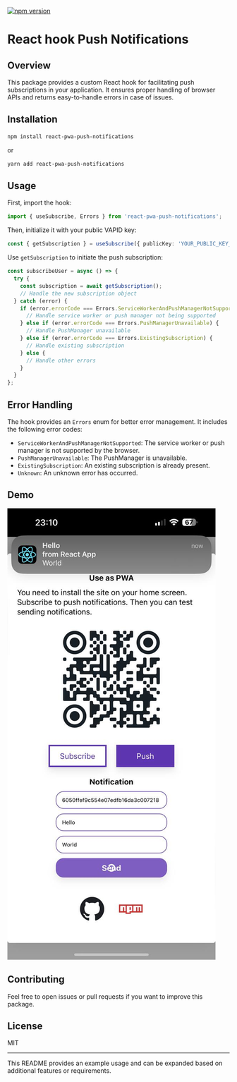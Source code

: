 [![npm version](https://badge.fury.io/js/react-hook-webauthn.svg)](https://badge.fury.io/js/react-pwa-push-notifications)
# React hook Push Notifications

## Overview

This package provides a custom React hook for facilitating push subscriptions in your application. It ensures proper handling of browser APIs and returns easy-to-handle errors in case of issues.

## Installation

```bash
npm install react-pwa-push-notifications
```

or

```bash
yarn add react-pwa-push-notifications
```

## Usage

First, import the hook:

```typescript
import { useSubscribe, Errors } from 'react-pwa-push-notifications';
```

Then, initialize it with your public VAPID key:

```typescript
const { getSubscription } = useSubscribe({ publicKey: 'YOUR_PUBLIC_KEY_HERE' });
```

Use `getSubscription` to initiate the push subscription:

```typescript
const subscribeUser = async () => {
  try {
    const subscription = await getSubscription();
    // Handle the new subscription object
  } catch (error) {
    if (error.errorCode === Errors.ServiceWorkerAndPushManagerNotSupported) {
      // Handle service worker or push manager not being supported
    } else if (error.errorCode === Errors.PushManagerUnavailable) {
      // Handle PushManager unavailable
    } else if (error.errorCode === Errors.ExistingSubscription) {
      // Handle existing subscription
    } else {
      // Handle other errors
    }
  }
};
```

## Error Handling

The hook provides an `Errors` enum for better error management. It includes the following error codes:

- `ServiceWorkerAndPushManagerNotSupported`: The service worker or push manager is not supported by the browser.
- `PushManagerUnavailable`: The PushManager is unavailable.
- `ExistingSubscription`: An existing subscription is already present.
- `Unknown`: An unknown error has occurred.

## Demo
![demo](./img/demo.jpg)

## Contributing

Feel free to open issues or pull requests if you want to improve this package.

## License

MIT

---

This README provides an example usage and can be expanded based on additional features or requirements.
